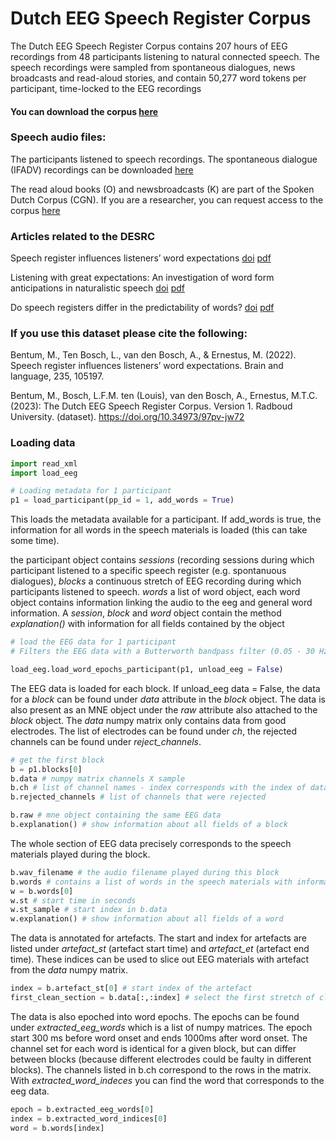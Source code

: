 # Dutch EEG Speech Register Corpus

The Dutch EEG Speech Register Corpus contains 207 hours of EEG recordings from 48 participants listening to 
natural connected speech. The speech recordings were sampled from spontaneous dialogues, news broadcasts 
and read-aloud stories, and contain 50,277 word tokens per participant, time-locked to the EEG recordings

#### You can download the corpus [here](https://data.ru.nl/collections/ru/cls/dutch_eeg_speech_register_corpus_dsc_807)


### Speech audio files:
The participants listened to speech recordings. 
The spontaneous dialogue (IFADV) recordings can be downloaded [here](https://www.fon.hum.uva.nl/IFA-SpokenLanguageCorpora/IFADVcorpus/Speech/)

The read aloud books (O) and newsbroadcasts (K) are part of the Spoken Dutch Corpus (CGN). 
If you are a researcher, you can request access to the corpus [here](https://taalmaterialen.ivdnt.org/download/tstc-corpus-gesproken-nederlands/)


### Articles related to the DESRC

Speech register influences listeners’ word expectations [doi](https://doi.org/10.1016/j.bandl.2022.105197) [pdf](https://pdf.sciencedirectassets.com/272554/1-s2.0-S0093934X22X00114/1-s2.0-S0093934X22001274/main.pdf?X-Amz-Security-Token=IQoJb3JpZ2luX2VjEKj%2F%2F%2F%2F%2F%2F%2F%2F%2F%2FwEaCXVzLWVhc3QtMSJIMEYCIQDm%2BwZna9J4CRaCQrnd2CXVpneVV8nru8LqLfwSQtb1xwIhAPNt2nliCoxtetq2DR%2FagOxHb2tq4%2FHH1n3ri%2BcGP2OSKrwFCMH%2F%2F%2F%2F%2F%2F%2F%2F%2F%2FwEQBRoMMDU5MDAzNTQ2ODY1IgyL2u0wekqzFq%2BbovAqkAUIZdgAQ8KRyaMHf262uVKQQ8XfLpzm52OtaWXZLCjGQl23Gj1%2FdUsNyMUjgsi%2Bzs7wnZieAT7Yy6hcxlpfRzqdH6NvBiA4%2B81VJGNOgBSGn0QlyYCTKH76Z%2BdBytEXhgDTgW23vwdFrmmpNZEKvfikzEYqCBScbwmhvJ2uKqmmL5w6%2F5Iw2IsW%2BsVVwMRzToJnq8CTuOQms%2BR0GQdTNhucsqIoY2EZV4VzThb62iEtnYTUPxP5CL%2F%2FkyzCkAtqwdInjxPRAEDetzOVdxzKJEYPd7TDjwotp4jcXmI5dyfJBU4EUoQG3fizTIWGv300cmN2Ucqq%2FipK9Q39oSo%2BAQvPSOm1P38UcNUf3%2BGE7Bf3AEAer2SInIUV9WLwOMVmKK0WDMc3mFN8PQi6leMWZXLIDXzOTgUpxYXlS3cj3NTlrXXVV%2FzDNUBpS5eipj2OT72awcuoDmjLN8UFNt%2F7MA6Qm4ja3BRVhTdrKCkV9aRnUp1ptwkiY25Zoz6tvNFx1tn%2F1Ww%2BJoMrV5AdobObDFt7bnbXIApGBHXuN%2BjouQjCGxTNdpnWZuOPdfNDvWBn2Un9pVkOYSqFFgVWxYcnzWY4qZYPgoTyp6rU6Zn3ScUb6e6mU%2BE%2BRIJcFSB1S80WiuQ8avdcxHp6g2JYRErXfSDLCZRwq6X9IkuHS66hbuw%2Bk89w8zrnmVKuHJMoTVOQVuEqrJBrxWivKcnyYzQWVxrxmkWS2TwQin9B7pQ0cIXGw3CDMjjy3JcXZYP4b6mjbufTYM2WBRkB7f0QzZ5qeBvrOESVhTilyHoUVgN6aIgt9%2BeUZG3JREOzRF9ru5TAG0QixHjR1B%2Fzz3M9HZoBRrvAgT32yFtplERcXnncSx3HmzCT95CwBjqwAclYFbqq4EjzQb7BIuNSPLi%2B0cHDIGLx8%2FH%2BEFJh2QnY9lylbuGWyrfNDz0kKWqqGWeuJYw7evbeyZ0HXheoDJNDrDbo9%2BrtgkEKbyKov5W7ngMipNcki4beV3hi6JdsiROaauY75orVkzd8I%2BE%2FkMffbbuPsl2kkT48lNkKbsNj8ff1nl%2FGpUr%2FsvahUBBpkg8HhiIWaTL841uaXdnggi8HC4tZG%2F%2BQ1OeZ2Zkn9pXL&X-Amz-Algorithm=AWS4-HMAC-SHA256&X-Amz-Date=20240327T164813Z&X-Amz-SignedHeaders=host&X-Amz-Expires=300&X-Amz-Credential=ASIAQ3PHCVTY4KQJI2PD%2F20240327%2Fus-east-1%2Fs3%2Faws4_request&X-Amz-Signature=05b27e73c7d0d14c4fccc2d8d73115fc19c75de211c120b3f2367039bbdb2b65&hash=023cf395339cad1097da4a431fe83297e017dba685a75b7fe0c09807ee381d9a&host=68042c943591013ac2b2430a89b270f6af2c76d8dfd086a07176afe7c76c2c61&pii=S0093934X22001274&tid=spdf-c90448da-ed6e-44f1-9cc5-3d362a72cbd4&sid=d9322c063b006943f39ad9f1d6013e1d173cgxrqb&type=client&tsoh=d3d3LnNjaWVuY2VkaXJlY3QuY29t&ua=080a585703510b0a0157&rr=86b0dde35a5e35f4&cc=nl)

Listening with great expectations: An investigation of word form anticipations in naturalistic speech [doi](https://doi.org/10.21437/Interspeech.2019-2741) [pdf](https://www.isca-archive.org/interspeech_2019/bentum19_interspeech.pdf)

Do speech registers differ in the predictability of words? [doi](https://doi.org/10.1075/ijcl.17062.ben) [pdf](https://repository.ubn.ru.nl/bitstream/handle/2066/205999/205999.pdf?sequence=1)

### If you use this dataset please cite the following:
Bentum, M., Ten Bosch, L., van den Bosch, A., & Ernestus, M. (2022). Speech register influences listeners’ word expectations. Brain and language, 235, 105197. 

Bentum, M., Bosch, L.F.M. ten (Louis), van den Bosch, A., Ernestus, M.T.C. (2023): The Dutch EEG Speech Register Corpus. Version 1. Radboud University. (dataset).
https://doi.org/10.34973/97pv-jw72


### Loading data

```python
import read_xml
import load_eeg

# Loading metadata for 1 participant
p1 = load_participant(pp_id = 1, add_words = True)
```

This loads the metadata available for a participant. If add_words is true, the information for all words in the speech materials is loaded (this can take some time).

the participant object contains _sessions_ (recording sessions during which participant listened to a specific speech register (e.g. spontanuous dialogues), _blocks_ a continuous stretch of EEG recording during which participants listened to speech. _words_ a list of word object, each word object contains information linking the audio to the eeg and general word information. A _session_, _block_ and _word_ object contain the method _explanation()_ with information for all fields contained by the object

```python
# load the EEG data for 1 participant
# Filters the EEG data with a Butterworth bandpass filter (0.05 - 30 Hz) and applies ICA decomposition to remove eye blinks

load_eeg.load_word_epochs_participant(p1, unload_eeg = False)
```

The EEG data is loaded for each block. If unload_eeg data = False, the data for a _block_ can be found under _data_ attribute in the _block_ object. The data is also present as an MNE object under the _raw_ attribute also attached to the _block_ object. The _data_ numpy matrix only contains data from good electrodes. The list of electrodes can be found under _ch_, the rejected channels can be found under _reject_channels_.

```python
# get the first block
b = p1.blocks[0]
b.data # numpy matrix channels X sample
b.ch # list of channel names - index corresponds with the index of data
b.rejected_channels # list of channels that were rejected 

b.raw # mne object containing the same EEG data
b.explanation() # show information about all fields of a block

```

The whole section of EEG data precisely corresponds to the speech materials played during the block.

```python
b.wav_filename # the audio filename played during this block
b.words # contains a list of words in the speech materials with information to link it to the EEG and audio
w = b.words[0]
w.st # start time in seconds
w.st_sample # start index in b.data
w.explanation() # show information about all fields of a word
```


The data is annotated for artefacts. The start and index for artefacts are listed under _artefact_st_ (artefact start time) and _artefact_et_ (artefact end time). These indices can be used to slice out EEG materials with artefact from the _data_ numpy matrix.

```python
index = b.artefact_st[0] # start index of the artefact
first_clean_section = b.data[:,:index] # select the first stretch of clean EEG data from the block
```

The data is also epoched into word epochs. The epochs can be found under _extracted_eeg_words_ which is a list of numpy matrices. The epoch start 300 ms before word onset and ends 1000ms after word onset. The channel set for each word is identical for a given block, but can differ between blocks (because different electrodes could be faulty in different blocks). The channels listed in b.ch correspond to the rows in the matrix. With _extracted_word_indeces_ you can find the word that corresponds to the eeg data.

```python
epoch = b.extracted_eeg_words[0]
index = b.extracted_word_indices[0]
word = b.words[index]
```



